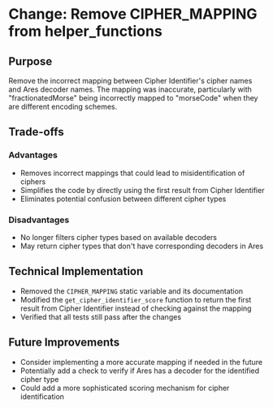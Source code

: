 # Change: Remove CIPHER_MAPPING from helper_functions

## Purpose
Remove the incorrect mapping between Cipher Identifier's cipher names and Ares decoder names. The mapping was inaccurate, particularly with "fractionatedMorse" being incorrectly mapped to "morseCode" when they are different encoding schemes.

## Trade-offs
### Advantages
- Removes incorrect mappings that could lead to misidentification of ciphers
- Simplifies the code by directly using the first result from Cipher Identifier
- Eliminates potential confusion between different cipher types

### Disadvantages
- No longer filters cipher types based on available decoders
- May return cipher types that don't have corresponding decoders in Ares

## Technical Implementation
- Removed the `CIPHER_MAPPING` static variable and its documentation
- Modified the `get_cipher_identifier_score` function to return the first result from Cipher Identifier instead of checking against the mapping
- Verified that all tests still pass after the changes

## Future Improvements
- Consider implementing a more accurate mapping if needed in the future
- Potentially add a check to verify if Ares has a decoder for the identified cipher type
- Could add a more sophisticated scoring mechanism for cipher identification 
